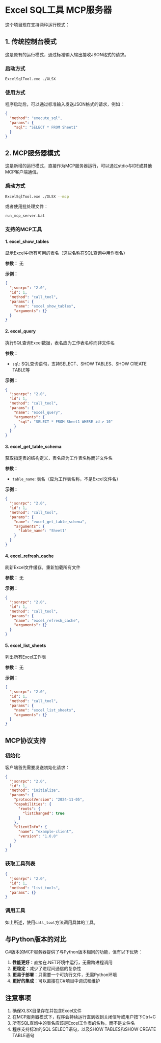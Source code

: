 # Excel SQL工具 MCP服务器

这个项目现在支持两种运行模式：

## 1. 传统控制台模式

这是原有的运行模式，通过标准输入输出接收JSON格式的请求。

### 启动方式
```bash
ExcelSqlTool.exe ./XLSX
```

### 使用方式
程序启动后，可以通过标准输入发送JSON格式的请求，例如：
```json
{
  "method": "execute_sql",
  "params": {
    "sql": "SELECT * FROM Sheet1"
  }
}
```

## 2. MCP服务器模式

这是新增的运行模式，直接作为MCP服务器运行，可以通过stdio与IDE或其他MCP客户端通信。

### 启动方式
```bash
ExcelSqlTool.exe ./XLSX --mcp
```

或者使用批处理文件：
```bash
run_mcp_server.bat
```

### 支持的MCP工具

#### 1. excel_show_tables
显示Excel中所有可用的表名（这些名称在SQL查询中用作表名）

**参数：** 无

**示例：**
```json
{
  "jsonrpc": "2.0",
  "id": 1,
  "method": "call_tool",
  "params": {
    "name": "excel_show_tables",
    "arguments": {}
  }
}
```

#### 2. excel_query
执行SQL查询Excel数据，表名应为工作表名称而非文件名

**参数：**
- `sql`: SQL查询语句，支持SELECT、SHOW TABLES、SHOW CREATE TABLE等

**示例：**
```json
{
  "jsonrpc": "2.0",
  "id": 1,
  "method": "call_tool",
  "params": {
    "name": "excel_query",
    "arguments": {
      "sql": "SELECT * FROM Sheet1 WHERE id > 10"
    }
  }
}
```

#### 3. excel_get_table_schema
获取指定表的结构定义，表名应为工作表名称而非文件名

**参数：**
- `table_name`: 表名（应为工作表名称，不是Excel文件名）

**示例：**
```json
{
  "jsonrpc": "2.0",
  "id": 1,
  "method": "call_tool",
  "params": {
    "name": "excel_get_table_schema",
    "arguments": {
      "table_name": "Sheet1"
    }
  }
}
```

#### 4. excel_refresh_cache
刷新Excel文件缓存，重新加载所有文件

**参数：** 无

**示例：**
```json
{
  "jsonrpc": "2.0",
  "id": 1,
  "method": "call_tool",
  "params": {
    "name": "excel_refresh_cache",
    "arguments": {}
  }
}
```

#### 5. excel_list_sheets
列出所有Excel工作表

**参数：** 无

**示例：**
```json
{
  "jsonrpc": "2.0",
  "id": 1,
  "method": "call_tool",
  "params": {
    "name": "excel_list_sheets",
    "arguments": {}
  }
}
```

## MCP协议支持

### 初始化
客户端首先需要发送初始化请求：

```json
{
  "jsonrpc": "2.0",
  "id": 1,
  "method": "initialize",
  "params": {
    "protocolVersion": "2024-11-05",
    "capabilities": {
      "roots": {
        "listChanged": true
      }
    },
    "clientInfo": {
      "name": "example-client",
      "version": "1.0.0"
    }
  }
}
```

### 获取工具列表
```json
{
  "jsonrpc": "2.0",
  "id": 1,
  "method": "list_tools",
  "params": {}
}
```

### 调用工具
如上所述，使用`call_tool`方法调用具体的工具。

## 与Python版本的对比

C#版本的MCP服务器提供了与Python版本相同的功能，但有以下优势：

1. **性能更好**：直接在.NET环境中运行，无需跨进程调用
2. **更稳定**：减少了进程间通信的复杂性
3. **更易于部署**：只需要一个可执行文件，无需Python环境
4. **更好的集成**：可以直接在C#项目中调试和维护

## 注意事项

1. 确保XLSX目录存在并包含Excel文件
2. 在MCP服务器模式下，程序会持续运行直到收到关闭信号或用户按下Ctrl+C
3. 所有SQL查询中的表名应该是Excel工作表的名称，而不是文件名
4. 程序支持标准的SQL SELECT语句，以及SHOW TABLES和SHOW CREATE TABLE语句